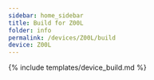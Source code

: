 ```yaml
---
sidebar: home_sidebar
title: Build for Z00L
folder: info
permalink: /devices/Z00L/build
device: Z00L
---
```

{% include templates/device_build.md %}

